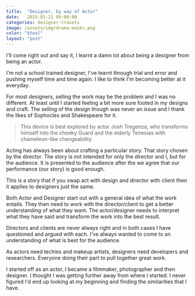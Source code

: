 ```yaml
---
title:  "Designer, by way of Actor"
date:   2015-03-21 09:00:00
categories: designer-travels
image: /assets/img/drama-masks.png
color: "$teal"
layout: "post"
---
```


I'll come right out and say it, I learnt a damn lot about being a designer from being an actor.


I'm not a school trained designer, I've learnt through trial and error and pushing myself time and time again. I like to think I'm becoming better at it everyday.

For most designers, selling the work may be the problem and I was no different. At least until I started feeling a bit more sure footed in my designs and craft. The selling of the design though was never an issue and I thank the likes of Sophocles and Shakespeare for it.

<blockquote>This device is best explored by actor Josh Tregenza, who transforms himself into the cheeky Guard and the elderly Teiresias with chameleon-like changeability</blockquote>

Acting has always been about crafting a particular story. That story chosen by the director.  The story is not intended for only the director and I, but for the audience. It is presented to the audience after the we agree that our performance (our story) is good enough.

This is a story that if you swap act with design and director with client then it applies to designers just the same.

Both Actor and Designer start out with a general idea of what the work entails. They then need to work with the director/client to get a better understanding of what they want.  The actor/designer needs to interpret what they have said and transform the work into the best result.

Directors and clients are never always right and in both cases I have questioned and argued with each. I've always wanted to come to an understanding of what is best for the audience.

As actors need techies and makeup artists,  designers need developers and researchers. Everyone doing their part to pull together great work.

I started off as an actor, I became a filmmaker, photographer and then designer. I thought I was  getting further away from where I started. I never figured I'd end up looking at my beginning and finding the similarities that I have.
